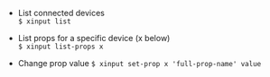 - List connected devices \
`$ xinput list`

- List props for a specific device (x below) \
`$ xinput list-props x`

- Change prop value
`$ xinput set-prop x 'full-prop-name' value`
